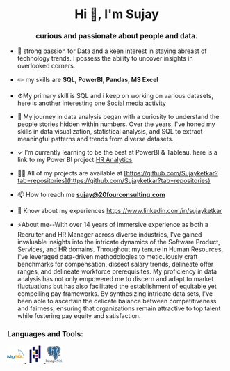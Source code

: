 <h1 align="center">Hi 👋, I'm Sujay</h1>
<h3 align="center">curious and passionate about people and data.</h3>

- 🔭 strong passion for Data and a keen interest in staying abreast of technology trends. I possess the ability to uncover insights in overlooked corners. 

- ✏️ my skills are **SQL, PowerBI, Pandas, MS Excel**

- ⚙️My primary skill is SQL and i keep on working on various datasets, here is another interesting one [Social media activity](https://github.com/Sujayketkar/Employee-Social-Media-Activity-Dataset)
- 💬 My journey in data analysis began with a curiosity to understand the people stories hidden within numbers. Over the years, I've honed my skills in data visualization, statistical analysis, and SQL to extract meaningful patterns and trends from diverse datasets.

- ✓ I’m currently learning to be the best at PowerBI & Tableau. here is a link to my Power BI project [HR Analytics](https://github.com/Sujayketkar/HR-Analytics-Dashboard_PowerBI/blob/main/HR_Analytics_dashboard.pdf)

- 👨‍💻 All of my projects are available at [https://github.com/Sujayketkar?tab=repositories](https://github.com/Sujayketkar?tab=repositories)

- 📫 How to reach me **sujay@20fourconsulting.com**

- 📄 Know about my experiences https://www.linkedin.com/in/sujayketkar


- ⚡About me--With over 14 years of immersive experience as both a Recruiter and HR Manager across diverse industries, I've gained invaluable insights into the intricate dynamics of the Software Product, Services, and HR domains. Throughout my tenure in Human Resources, I've leveraged data-driven methodologies to meticulously craft benchmarks for compensation, dissect salary trends, delineate offer ranges, and delineate workforce prerequisites. My proficiency in data analysis has not only empowered me to discern and adapt to market fluctuations but has also facilitated the establishment of equitable yet compelling pay frameworks. By synthesizing intricate data sets, I've been able to ascertain the delicate balance between competitiveness and fairness, ensuring that organizations remain attractive to top talent while fostering  pay equity and satisfaction. 


</p>

<h3 align="left">Languages and Tools:</h3>
<p align="left"> <a href="https://www.mysql.com/" target="_blank" rel="noreferrer"> <img src="https://raw.githubusercontent.com/devicons/devicon/master/icons/mysql/mysql-original-wordmark.svg" alt="mysql" width="40" height="40"/> </a> <a href="https://pandas.pydata.org/" target="_blank" rel="noreferrer"> <img src="https://raw.githubusercontent.com/devicons/devicon/2ae2a900d2f041da66e950e4d48052658d850630/icons/pandas/pandas-original.svg" alt="pandas" width="40" height="40"/> </a> <a href="https://www.postgresql.org" target="_blank" rel="noreferrer"> <img src="https://raw.githubusercontent.com/devicons/devicon/master/icons/postgresql/postgresql-original-wordmark.svg" alt="postgresql" width="40" height="40"/> </a> <a href="https://www.python.org" target="_blank" rel="noreferrer"> <img src="https://raw.githubusercont
